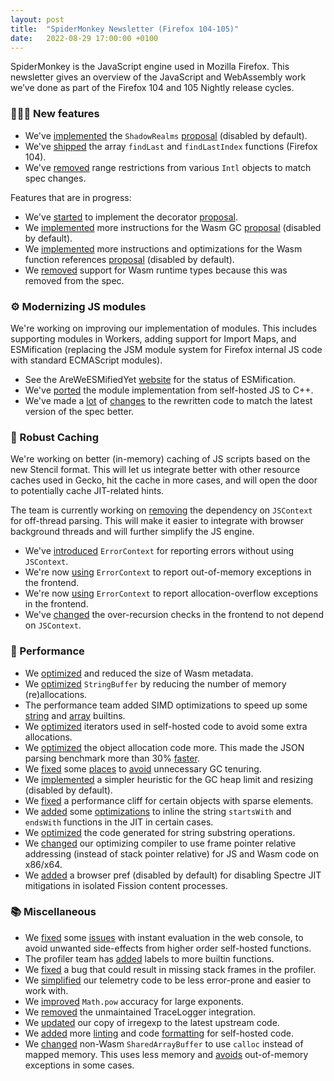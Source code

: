 ```yaml
---
layout: post
title:  "SpiderMonkey Newsletter (Firefox 104-105)"
date:   2022-08-29 17:00:00 +0100
---
```

SpiderMonkey is the JavaScript engine used in Mozilla Firefox. This newsletter gives an overview of the JavaScript and WebAssembly work we’ve done as part of the Firefox 104 and 105 Nightly release cycles.

### 👷🏽‍♀️ New features

* We've [implemented](https://bugzilla.mozilla.org/show_bug.cgi?id=1767525) the `ShadowRealms` [proposal](https://github.com/tc39/proposal-shadowrealm/blob/main/explainer.md) (disabled by default).
* We've [shipped](https://bugzilla.mozilla.org/show_bug.cgi?id=1775026) the array `findLast` and `findLastIndex` functions (Firefox 104).
* We've [removed](https://bugzilla.mozilla.org/show_bug.cgi?id=1780545) range restrictions from various `Intl` objects to match spec changes.

Features that are in progress:

* We've [started](https://bugzilla.mozilla.org/show_bug.cgi?id=1783738) to implement the decorator [proposal](https://github.com/tc39/proposal-decorators).
* We [implemented](https://bugzilla.mozilla.org/show_bug.cgi?id=1774840) more instructions for the Wasm GC [proposal](https://github.com/WebAssembly/gc/blob/main/proposals/gc/Overview.md) (disabled by default).
* We [implemented](https://bugzilla.mozilla.org/show_bug.cgi?id=1655626) more instructions and optimizations for the Wasm function references [proposal](https://github.com/WebAssembly/function-references/blob/master/proposals/function-references/Overview.md) (disabled by default).
* We [removed](https://bugzilla.mozilla.org/show_bug.cgi?id=1774829) support for Wasm runtime types because this was removed from the spec.


### ⚙️ Modernizing JS modules

We're working on improving our implementation of modules. This includes supporting modules in Workers, adding support for Import Maps, and ESMification (replacing the JSM module system for Firefox internal JS code with standard ECMAScript modules).



* See the AreWeESMifiedYet [website](https://spidermonkey.dev/areweesmifiedyet/) for the status of ESMification.
* We've [ported](https://bugzilla.mozilla.org/show_bug.cgi?id=1774454) the module implementation from self-hosted JS to C++.
* We've made a [lot](https://bugzilla.mozilla.org/show_bug.cgi?id=1779421) of [changes](https://bugzilla.mozilla.org/show_bug.cgi?id=1779247) to the rewritten code to match the latest version of the spec better.


### 💾 Robust Caching

We're working on better (in-memory) caching of JS scripts based on the new Stencil format. This will let us integrate better with other resource caches used in Gecko, hit the cache in more cases, and will open the door to potentially cache JIT-related hints.

The team is currently working on [removing](https://bugzilla.mozilla.org/show_bug.cgi?id=1759123) the dependency on `JSContext` for off-thread parsing. This will make it easier to integrate with browser background threads and will further simplify the JS engine.



* We've [introduced](https://bugzilla.mozilla.org/show_bug.cgi?id=1773324) `ErrorContext` for reporting errors without using `JSContext`.
* We're now [using](https://bugzilla.mozilla.org/show_bug.cgi?id=1782569) `ErrorContext` to report out-of-memory exceptions in the frontend.
* We're now [using](https://bugzilla.mozilla.org/show_bug.cgi?id=1783935) `ErrorContext` to report allocation-overflow exceptions in the frontend.
* We've [changed](https://bugzilla.mozilla.org/show_bug.cgi?id=1781008) the over-recursion checks in the frontend to not depend on `JSContext`.


### 🚀 Performance



* We [optimized](https://bugzilla.mozilla.org/show_bug.cgi?id=1782770) and reduced the size of Wasm metadata.
* We [optimized](https://bugzilla.mozilla.org/show_bug.cgi?id=1774733) `StringBuffer` by reducing the number of memory (re)allocations.
* The performance team added SIMD optimizations to speed up some [string](https://bugzilla.mozilla.org/show_bug.cgi?id=1776013) and [array](https://bugzilla.mozilla.org/show_bug.cgi?id=1779807) builtins.
* We [optimized](https://bugzilla.mozilla.org/show_bug.cgi?id=1782677) iterators used in self-hosted code to avoid some extra allocations.
* We [optimized](https://bugzilla.mozilla.org/show_bug.cgi?id=1777222) the object allocation code more. This made the JSON parsing benchmark more than 30% [faster](https://bugzilla.mozilla.org/show_bug.cgi?id=1777222#c6).
* We [fixed](https://bugzilla.mozilla.org/show_bug.cgi?id=1779378) some [places](https://bugzilla.mozilla.org/show_bug.cgi?id=1779571) to [avoid](https://bugzilla.mozilla.org/show_bug.cgi?id=1779733) unnecessary GC tenuring.
* We [implemented](https://bugzilla.mozilla.org/show_bug.cgi?id=1770768) a simpler heuristic for the GC heap limit and resizing (disabled by default).
* We [fixed](https://bugzilla.mozilla.org/show_bug.cgi?id=1782487) a performance cliff for certain objects with sparse elements.
* We [added](https://bugzilla.mozilla.org/show_bug.cgi?id=1782959) some [optimizations](https://bugzilla.mozilla.org/show_bug.cgi?id=1784023) to inline the string `startsWith` and `endsWith` functions in the JIT in certain cases.
* We [optimized](https://bugzilla.mozilla.org/show_bug.cgi?id=1782771) the code generated for string substring operations.
* We [changed](https://bugzilla.mozilla.org/show_bug.cgi?id=1773434) our optimizing compiler to use frame pointer relative addressing (instead of stack pointer relative) for JS and Wasm code on x86/x64.
* We [added](https://bugzilla.mozilla.org/show_bug.cgi?id=1774178) a browser pref (disabled by default) for disabling Spectre JIT mitigations in isolated Fission content processes.


### 📚 Miscellaneous



* We [fixed](https://bugzilla.mozilla.org/show_bug.cgi?id=1609432) some [issues](https://bugzilla.mozilla.org/show_bug.cgi?id=1781061) with instant evaluation in the web console, to avoid unwanted side-effects from higher order self-hosted functions.
* The profiler team has [added](https://bugzilla.mozilla.org/show_bug.cgi?id=1749521) labels to more builtin functions.
* We [fixed](https://bugzilla.mozilla.org/show_bug.cgi?id=1782188) a bug that could result in missing stack frames in the profiler.
* We [simplified](https://bugzilla.mozilla.org/show_bug.cgi?id=1776931) our telemetry code to be less error-prone and easier to work with.
* We [improved](https://bugzilla.mozilla.org/show_bug.cgi?id=1775254) `Math.pow` accuracy for large exponents.
* We [removed](https://bugzilla.mozilla.org/show_bug.cgi?id=1777529) the unmaintained TraceLogger integration.
* We [updated](https://bugzilla.mozilla.org/show_bug.cgi?id=1779849) our copy of irregexp to the latest upstream code.
* We [added](https://bugzilla.mozilla.org/show_bug.cgi?id=1782212) more [linting](https://bugzilla.mozilla.org/show_bug.cgi?id=1783422) and code [formatting](https://bugzilla.mozilla.org/show_bug.cgi?id=1782273) for self-hosted code.
* We [changed](https://bugzilla.mozilla.org/show_bug.cgi?id=1778077) non-Wasm `SharedArrayBuffer` to use `calloc` instead of mapped memory. This uses less memory and [avoids](https://bugzilla.mozilla.org/show_bug.cgi?id=1689948) out-of-memory exceptions in some cases.
